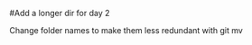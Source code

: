 #Add a longer dir for day 2

Change folder names to make them less redundant with git mv <old name> <new name>